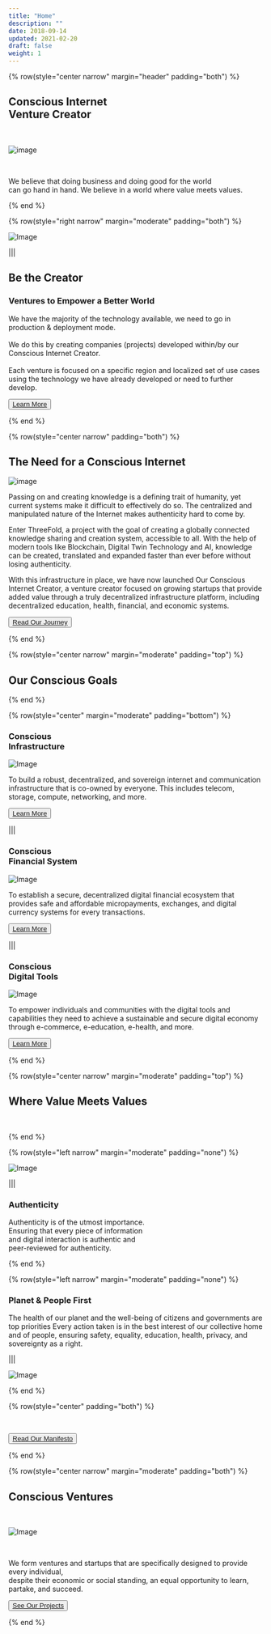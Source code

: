 ```yaml
---
title: "Home"
description: ""
date: 2018-09-14
updated: 2021-02-20
draft: false
weight: 1
---
```


<div class="container mx-auto">

<!-- section 1c -->

{% row(style="center narrow" margin="header" padding="both") %}

## Conscious Internet<br>Venture Creator

<br>

![image](img/home.png#xl#mx-auto)

<br>


We believe that doing business and doing good for the world<br> can go hand in hand. We believe in a world where value meets values.

{% end %}

<!-- section 1b-->

{% row(style="right narrow" margin="moderate" padding="both") %}

  ![Image](img/home1.png#medium#mx-auto)
  
   |||

## Be the Creator
 
### Ventures to Empower a Better World
We have the majority of the technology available, we need to go in production & deployment mode. 
<br><br>
We do this by creating companies (projects) developed within/by our Conscious Internet Creator.
 <br>
<br>
Each venture is focused on a specific region and localized set of use cases using the technology we have already developed or need to further develop.
<br>

<button>[Learn More](/about/)</button>

 {% end %}

 <!-- section 1c -->

{% row(style="center narrow" padding="both") %}

## The Need for a Conscious Internet

![image](img/home5.png#mx-auto)



Passing on and creating knowledge is a defining trait of humanity, yet current systems make it difficult to effectively do so. The centralized and manipulated nature of the Internet makes authenticity hard to come by.
<br>

Enter ThreeFold, a project with the goal of creating a globally connected knowledge sharing and creation system, accessible to all. With the help of modern tools like Blockchain, Digital Twin Technology and AI, knowledge can be created, translated and expanded faster than ever before without losing authenticity.
<br>

With this infrastructure in place, we have now launched Our Conscious Internet Creator, a venture creator focused on growing startups that provide added value through a truly decentralized infrastructure platform, including decentralized education, health, financial, and economic systems.




<button>[Read Our Journey](/experience/)</button>

{% end %}

<!-- section 2  -->

{% row(style="center narrow" margin="moderate" padding="top") %}

## Our Conscious Goals

{% end %}

{% row(style="center" margin="moderate" padding="bottom") %}

### Conscious <br>Infrastructure


 ![Image](img/2a.png#medium#mx-auto)



To build a robust, decentralized, and sovereign internet and communication infrastructure that is co-owned by everyone. This includes telecom, storage, compute, networking, and more.


<button>[Learn More](/home/technology/)</button>

|||

### Conscious <br>Financial System

![Image](img/2b.png#medium#mx-auto)



To establish a secure, decentralized digital financial ecosystem that provides safe and affordable micropayments, exchanges, and digital currency systems for every  transactions.



<button>[Learn More](/home/goldflow/)</button>

|||

### Conscious <br>Digital Tools

![Image](img/2c.png#medium#mx-auto)



To empower individuals and communities with the digital tools and capabilities they need to achieve a sustainable and secure digital economy through e-commerce, e-education, e-health, and more.



<button>[Learn More](/home/tools/)</button>

{% end %}


<!-- section 3 -->


{% row(style="center narrow" margin="moderate" padding="top") %}

## Where Value Meets Values

<br>


{% end %}

{% row(style="left narrow" margin="moderate" padding="none") %}

![Image](img/home3.png#medium#mx-auto)

|||

### Authenticity


Authenticity is of the utmost importance. <br>
Ensuring that every piece of information <br>
and digital interaction is authentic and<br> peer-reviewed for authenticity.


{% end %}

{% row(style="left narrow" margin="moderate" padding="none") %}

### Planet & People First


The health of our planet and the well-being of citizens and governments are top priorities Every action taken is in the best interest of our collective home and of people, ensuring safety, equality, education, health, privacy, and sovereignty as a right.

|||

![Image](img/home4a.png#medium#mx-auto)

{% end %}


{% row(style="center" padding="both") %}

<br>

<button>[Read Our Manifesto](/manifesto/)</button>

{% end %}

<!-- section 3 -->


{% row(style="center narrow" margin="moderate" padding="both") %}

## Conscious Ventures

<br>

![Image](img/home5a.png#xl#mx-auto)

<br>


We form ventures and startups that are specifically designed to provide every individual, 
<br>
despite their economic or social standing, an equal opportunity to learn, partake, and succeed.


<button>[See Our Projects](/projects/)</button>



{% end %}

</div>
